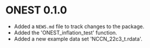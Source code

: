 # ONEST 0.1.0

* Added a `NEWS.md` file to track changes to the package.
* Added the 'ONEST_inflation_test' function.
* Added a new example data set 'NCCN_22c3_t.rdata'.
